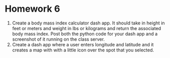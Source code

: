 # Homework 6

1. Create a body mass index calculator dash app. It should take in height in feet or meters and weight in lbs or kilograms and return the associated body mass index. Post both the python code for your dash app and a screenshot of it running on the class server.
2. Create a dash app where a user enters longitude and latitude and it creates a map with with a little icon over the spot that you selected.
